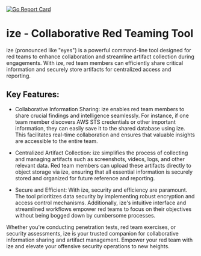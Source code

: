[![Go Report Card](https://goreportcard.com/badge/github.com/Epyklab/ize)](https://goreportcard.com/report/github.com/Epyklab/ize)

# ize - Collaborative Red Teaming Tool

ize (pronounced like "eyes") is a powerful command-line tool designed
for red teams to enhance collaboration and streamline artifact collection
during engagements. With ize, red team members can efficiently share critical
information and securely store artifacts for centralized access and reporting.

## Key Features:

- Collaborative Information Sharing: ize enables red team members
  to share crucial findings and intelligence seamlessly. For instance,
  if one team member discovers AWS STS credentials or other important
  information, they can easily save it to the shared database using ize.
  This facilitates real-time collaboration and ensures that valuable
  insights are accessible to the entire team.

- Centralized Artifact Collection: ize simplifies the process of
  collecting and managing artifacts such as screenshots, videos, logs,
  and other relevant data. Red team members can upload these artifacts
  directly to object storage via ize, ensuring that all essential
  information is securely stored and organized for future reference
  and reporting.

- Secure and Efficient: With ize, security and efficiency are paramount.
  The tool prioritizes data security by implementing robust encryption
  and access control mechanisms. Additionally, ize's intuitive interface
  and streamlined workflows empower red teams to focus on their objectives
  without being bogged down by cumbersome processes.

Whether you're conducting penetration tests, red team exercises, or
security assessments, ize is your trusted companion for collaborative
information sharing and artifact management. Empower your red team with
ize and elevate your offensive security operations to new heights.
